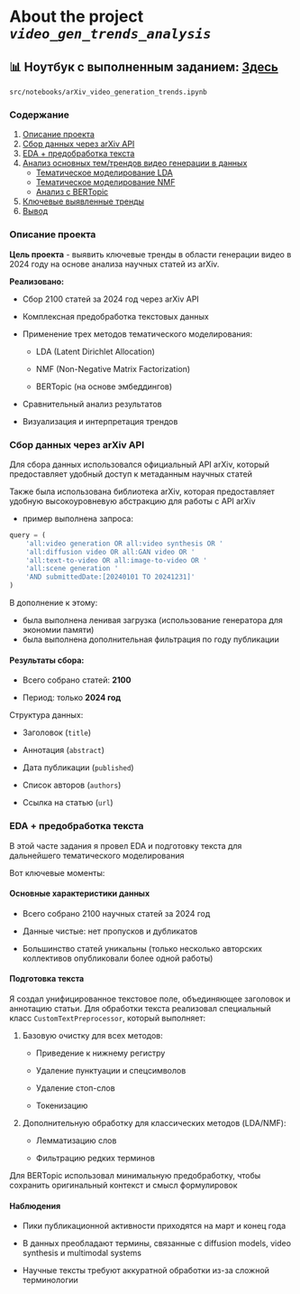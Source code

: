 # About the project ***`video_gen_trends_analysis`***

## 📊 Ноутбук с выполненным заданием: [Здесь](src/notebooks/arXiv_video_generation_trends.ipynb)

`src/notebooks/arXiv_video_generation_trends.ipynb`

### Содержание

1. [Описание проекта](#01)
2. [Сбор данных через arXiv API](#02)
3. [EDA + предобработка текста](#03)
4. [Анализ основных тем/трендов видео генерации в данных](#04)
   - [Тематическое моделирование LDA](#041)
   - [Тематическое моделирование NMF](#042)
   - [Анализ с BERTopic](#043)
5. [Ключевые выявленные тренды](#05)
6. [Вывод](#06)

### Описание проекта <a name="01"></a>

**Цель проекта** - выявить ключевые тренды в области генерации видео в 2024 году на основе анализа научных статей из arXiv.

**Реализовано:**

- Сбор 2100 статей за 2024 год через arXiv API
    
- Комплексная предобработка текстовых данных
    
- Применение трех методов тематического моделирования:
    
    - LDA (Latent Dirichlet Allocation)
        
    - NMF (Non-Negative Matrix Factorization)
        
    - BERTopic (на основе эмбеддингов)
        
- Сравнительный анализ результатов
    
- Визуализация и интерпретация трендов


### Сбор данных через arXiv API <a name="02"></a>

Для сбора данных использовался официальный API arXiv, который предоставляет удобный доступ к метаданным научных статей

Также была использована библиотека arXiv, которая предоставляет удобную высокоуровневую абстракцию для работы с API arXiv

- пример выполнена запроса:

```python
query = (
    'all:video generation OR all:video synthesis OR '
    'all:diffusion video OR all:GAN video OR '
    'all:text-to-video OR all:image-to-video OR '
    'all:scene generation '
    'AND submittedDate:[20240101 TO 20241231]'
)
```

В дополнение к этому:

- была выполнена ленивая загрузка (использование генератора для экономии памяти)
- была выполнена дополнительная фильтрация по году публикации

#### Результаты сбора:

- Всего собрано статей: **2100**
    
- Период: только **2024 год**

    
Структура данных:
    
 - Заголовок (`title`)
     
 - Аннотация (`abstract`)
     
 - Дата публикации (`published`)
     
 - Список авторов (`authors`)
     
 - Ссылка на статью (`url`)


### EDA + предобработка текста <a name="03"></a>

В этой часте задания я провел EDA и подготовку текста для дальнейшего тематического моделирования 

Вот ключевые моменты:

#### Основные характеристики данных

- Всего собрано 2100 научных статей за 2024 год
    
- Данные чистые: нет пропусков и дубликатов
    
- Большинство статей уникальны (только несколько авторских коллективов опубликовали более одной работы)
    

#### Подготовка текста

Я создал унифицированное текстовое поле, объединяющее заголовок и аннотацию статьи. Для обработки текста реализовал специальный класс `CustomTextPreprocessor`, который выполняет:

1. Базовую очистку для всех методов:
    
    - Приведение к нижнему регистру
        
    - Удаление пунктуации и спецсимволов
        
    - Удаление стоп-слов
        
    - Токенизацию
        
2. Дополнительную обработку для классических методов (LDA/NMF):
    
    - Лемматизацию слов
        
    - Фильтрацию редких терминов
        

Для BERTopic использовал минимальную предобработку, чтобы сохранить оригинальный контекст и смысл формулировок

#### Наблюдения

- Пики публикационной активности приходятся на март и конец года
    
- В данных преобладают термины, связанные с diffusion models, video synthesis и multimodal systems
    
- Научные тексты требуют аккуратной обработки из-за сложной терминологии

